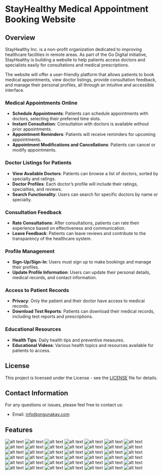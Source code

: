# StayHealthy Medical Appointment Booking Website

## Overview

StayHealthy Inc. is a non-profit organization dedicated to improving healthcare facilities in remote areas. As part of the Go Digital initiative, StayHealthy is building a website to help patients access doctors and specialists easily for consultations and medical prescriptions.

The website will offer a user-friendly platform that allows patients to book medical appointments, view doctor listings, provide consultation feedback, and manage their personal profiles, all through an intuitive and accessible interface.

### Medical Appointments Online
- **Schedule Appointments**: Patients can schedule appointments with doctors, selecting their preferred time slots.
- **Instant Consultation**: Consultation with doctors is available without prior appointments.
- **Appointment Reminders**: Patients will receive reminders for upcoming appointments.
- **Appointment Modifications and Cancellations**: Patients can cancel or modify appointments.

### Doctor Listings for Patients
- **View Available Doctors**: Patients can browse a list of doctors, sorted by specialty and ratings.
- **Doctor Profiles**: Each doctor’s profile will include their ratings, specialties, and reviews.
- **Search Functionality**: Users can search for specific doctors by name or specialty.

### Consultation Feedback
- **Rate Consultations**: After consultations, patients can rate their experience based on effectiveness and communication.
- **Leave Feedback**: Patients can leave reviews and contribute to the transparency of the healthcare system.

### Profile Management
- **Sign-Up/Sign-In**: Users must sign up to make bookings and manage their profiles.
- **Update Profile Information**: Users can update their personal details, medical records, and contact information.

### Access to Patient Records
- **Privacy**: Only the patient and their doctor have access to medical records.
- **Download Test Reports**: Patients can download their medical records, including test reports and prescriptions.

### Educational Resources
- **Health Tips**: Daily health tips and preventive measures.
- **Educational Videos**: Various health topics and resources available for patients to access.

## License

This project is licensed under the License - see the [LICENSE](LICENSE) file for details.

## Contact Information

For any questions or issues, please feel free to contact us:

- Email: info@ongunakay.com

## Features
![alt text](screenshots/appt_doccard_design.png) ![alt text](screenshots/appt_search_design.png) ![alt text](screenshots/apptform.png) ![alt text](screenshots/appttest.png) ![alt text](screenshots/build.png) ![alt text](screenshots/disable_review-button.png) ![alt text](screenshots/docsearch_output.png) ![alt text](screenshots/docsearch.png) ![alt text](screenshots/doctor_card.png) ![alt text](screenshots/instant_consultation.png) ![alt text](screenshots/integration.png) ![alt text](screenshots/launch.png) ![alt text](screenshots/login_form_design.png) ![alt text](screenshots/login_form_layout.png) ![alt text](screenshots/login_validation.png) ![alt text](screenshots/logout_button.png) ![alt text](screenshots/navbar_design.png) ![alt text](screenshots/navbar_layout.png) ![alt text](screenshots/notification_integration.png) ![alt text](screenshots/notification_output.png) ![alt text](screenshots/notification_test.png) ![alt text](screenshots/profile.png) ![alt text](screenshots/profilecard.png) ![alt text](screenshots/profileform.png) ![alt text](screenshots/profilename_change.png) ![alt text](screenshots/rating_selector.png) ![alt text](screenshots/react_login_folder_struct.png) ![alt text](screenshots/react_login_output.png) ![alt text](screenshots/react_navbar_folder_struct.png) ![alt text](screenshots/react_navbar_output.png) ![alt text](screenshots/react_signup_folder_struct.png) ![alt text](screenshots/react_signup_output.png) ![alt text](screenshots/readme.md_file.png) ![alt text](screenshots/review_form_style.png) ![alt text](screenshots/review_form.png) ![alt text](screenshots/reviews_design.png) ![alt text](screenshots/seo.png) ![alt text](screenshots/signup_form_design.png) ![alt text](screenshots/signup_form_layout.png) ![alt text](screenshots/signup_validation.png) ![alt text](screenshots/test_rev.png) ![alt text](screenshots/test_success.png)